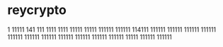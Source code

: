 # reycrypto
1
11111
141
111
1111
1111
11111
11111
111111
111111
114111
111111
111111
111111
111111
111111
111111
111111
111111
111111
111111
111111
11111
111111
111111
